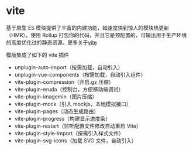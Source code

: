 # vite

基于原生 ES 模块提供了丰富的内建功能，如速度快到惊人的模块热更新（HMR），使用 Rollup 打包你的代码，并且它是预配置的，可输出用于生产环境的高度优化过的静态资源。更多关于[vite](https://cn.vitejs.dev/guide/)

模版集成了如下的 vite 插件

- unplugin-auto-import（按需加载，自动引入）
- unplugin-vue-components（按需加载，自动引入组件）
- vite-plugin-compression（开启.gz 压缩）
- vite-plugin-eruda（控制台，方便移动端调试）
- vite-plugin-imagemin（图片压缩）
- vite-plugin-mock（引入 mockjs，本地模拟接口）
- vite-plugin-pages（动态生成路由）
- vite-plugin-progress（构建显示进度条）
- vite-plugin-restart（监听配置文件修改自动重启 Vite）
- vite-plugin-style-import（按需引入样式文件）
- vite-plugin-svg-icons（加载 SVG 文件，自动引入）
